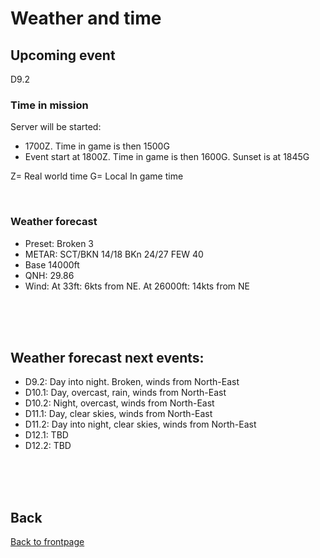 # Weather and time

## Upcoming event
D9.2

### Time in mission
Server will be started:
- 1700Z. Time in game is then 1500G
- Event start at 1800Z. Time in game is then 1600G.  Sunset is at 1845G

Z= Real world time
G= Local In game time

<br>

### Weather forecast

- Preset: Broken 3
- METAR: SCT/BKN 14/18 BKn 24/27 FEW 40
- Base 14000ft
- QNH: 29.86
- Wind: At 33ft: 6kts from NE. At 26000ft: 14kts from NE


<br>
<br>
<br>


## Weather forecast next events:
- D9.2: Day into night. Broken, winds from North-East
- D10.1: Day, overcast, rain,  winds from North-East
- D10.2: Night, overcast, winds from North-East
- D11.1: Day, clear skies, winds from North-East
- D11.2: Day into night, clear skies, winds from North-East
- D12.1: TBD
- D12.2: TBD

<br>
<br>
<br>



## Back
[Back to frontpage](https://132nd-vwing.github.io/OPAR-Brief/)
